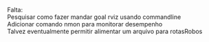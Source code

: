 Falta:  
Pesquisar como fazer mandar goal rviz usando commandline  
Adicionar comando nmon para monitorar desempenho  
Talvez eventualmente permitir alimentar um arquivo para rotasRobos

